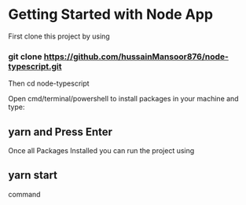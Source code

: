 # Getting Started with Node App

First clone this project by using 
### git clone https://github.com/hussainMansoor876/node-typescript.git

Then cd node-typescript

Open cmd/terminal/powershell to install packages in your machine and type:
## yarn and Press Enter

Once all Packages Installed you can run the project using
## yarn start
command